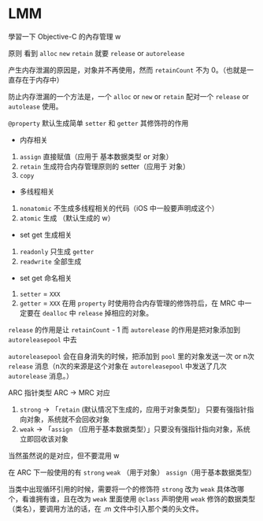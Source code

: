 # LMM
學習一下 Objective-C 的內存管理 w

原则
看到 `alloc` `new` `retain` 就要 `release` or `autorelease`

产生内存泄漏的原因是，对象并不再使用，然而 `retainCount` 不为 0。（也就是一直存在于内存中）

防止内存泄漏的一个方法是，一个 `alloc` or `new` or `retain` 配对一个 `release` or `autolease` 使用。

`@property` 默认生成简单 `setter` 和 `getter` 其修饰符的作用
- 内存相关
1. `assign` 直接赋值（应用于 基本数据类型 or 对象）
2. `retain` 生成符合内存管理原则的 setter（应用于 对象）
3. `copy`
- 多线程相关
1. `nonatomic` 不生成多线程相关的代码（iOS 中一般要声明成这个）
2. `atomic` 生成 （默认生成的 w）
- set get 生成相关
1. `readonly` 只生成 `getter`
2. `readwrite` 全部生成
- set get 命名相关
1. `setter` = `XXX`
2. `getter` = `XXX`
在用 `property` 时使用符合内存管理的修饰符后，在 MRC 中一定要在 `dealloc` 中 `release` 掉相应的对象。

`release` 的作用是让 `retainCount` - 1 而 `autorelease` 的作用是把对象添加到 `autoreleasepool` 中去

`autoreleasepool` 会在自身消失的时候，把添加到 `pool` 里的对象发送一次 or n次 `release` 消息（n次的来源是这个对象在 `autoreleasepool` 中发送了几次 `autorelease` 消息。）

ARC 指针类型 ARC -> MRC 对应
1. `strong` -> 「`retain` (默认情况下生成的，应用于对象类型)」 只要有强指针指向对象，系统就不会回收对象
2. `weak` -> 「`assign` （应用于基本数据类型）」只要没有强指针指向对象，系统立即回收该对象
 
当然虽然说的是对应，但不要混用 w

在 ARC 下一般使用的有 `strong` `weak` （用于对象） `assign`（用于基本数据类型）

当类中出现循环引用的时候，需要将一个的修饰符 `strong` 改为 `weak` 具体改哪个，看谁拥有谁，且在改为 `weak` 里面使用 `@class` 声明使用 `weak` 修饰的数据类型（类名），要调用方法的话，在 .m 文件中引入那个类的头文件。
